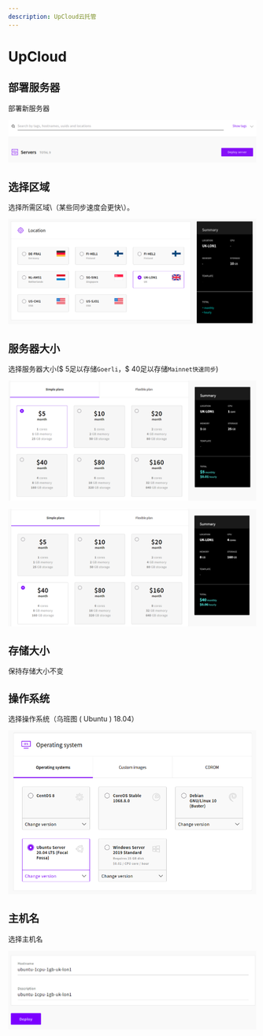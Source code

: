 ```yaml
---
description: UpCloud云托管
---
```


# UpCloud

##  部署服务器

部署新服务器

![Server deployment](../../.gitbook/assets/image%20%284%29.png)

## 选择区域

选择所需区域\（某些同步速度会更快\）。

![Region selection](../../.gitbook/assets/image%20%2817%29.png)

## 服务器大小

选择服务器大小\($ 5足以存储`Goerli`，$ 40足以存储`Mainnet快速同步`\)

![Goerli lowest setup](../../.gitbook/assets/image%20%2821%29.png)

![Mainnet lowest setup](../../.gitbook/assets/image%20%2811%29.png)

## 存储大小

保持存储大小不变

## 操作系统

选择操作系统（乌班图 ( Ubuntu ) 18.04）

![Operating system](../../.gitbook/assets/image%20%289%29.png)

## 主机名

选择主机名

![Hostname](../../.gitbook/assets/image%20%2812%29.png)

